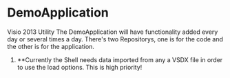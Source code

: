 # DemoApplication
Visio 2013 Utility
The DemoApplication will have functionality added every day or several times a day. 
There's two Repositorys, one is for the code and the other is for the application. 

1. **Currently the Shell needs data imported from any a VSDX file in order to use the load options. 
   This is high priority!
